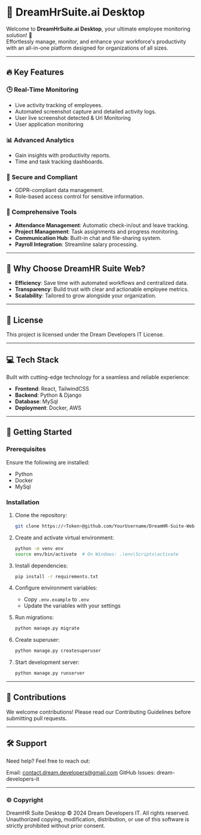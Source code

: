 # 🌟 DreamHrSuite.ai Desktop

Welcome to **DreamHrSuite.ai Desktop**, your ultimate employee monitoring solution! 🚀  
Effortlessly manage, monitor, and enhance your workforce's productivity with an all-in-one platform designed for organizations of all sizes.

---

## 🔥 Key Features

### 🕒 Real-Time Monitoring
- Live activity tracking of employees.
- Automated screenshot capture and detailed activity logs.
- User live screenshot detected & Url Monitoring 
- User application monitoring

### 📊 Advanced Analytics
- Gain insights with productivity reports.
- Time and task tracking dashboards.

### 🔐 Secure and Compliant
- GDPR-compliant data management.
- Role-based access control for sensitive information.

### 📂 Comprehensive Tools
- **Attendance Management**: Automatic check-in/out and leave tracking.
- **Project Management**: Task assignments and progress monitoring.
- **Communication Hub**: Built-in chat and file-sharing system.
- **Payroll Integration**: Streamline salary processing.

---

## 🌈 Why Choose DreamHR Suite Web?
- **Efficiency**: Save time with automated workflows and centralized data.
- **Transparency**: Build trust with clear and actionable employee metrics.
- **Scalability**: Tailored to grow alongside your organization.

---

## 📜 License
This project is licensed under the Dream Developers IT License.

---

## 💻 Tech Stack
Built with cutting-edge technology for a seamless and reliable experience:
- **Frontend**: React, TailwindCSS
- **Backend**: Python & Django
- **Database**: MySql
- **Deployment**: Docker, AWS

---

## 🚀 Getting Started

### Prerequisites
Ensure the following are installed:
- Python
- Docker
- MySql

### Installation
1. Clone the repository:
   ```bash
   git clone https://<Token>@github.com/YourUsername/DreamHR-Suite-Web.git
   ```

2. Create and activate virtual environment:
   ```bash
   python -m venv env
   source env/bin/activate  # On Windows: .\env\Scripts\activate
   ```

3. Install dependencies:
   ```bash
   pip install -r requirements.txt
   ```

4. Configure environment variables:
   - Copy `.env.example` to `.env`
   - Update the variables with your settings

5. Run migrations:
   ```bash
   python manage.py migrate
   ```

6. Create superuser:
   ```bash
   python manage.py createsuperuser
   ```

7. Start development server:
   ```bash
   python manage.py runserver
   ```

---

## 🤝 Contributions
We welcome contributions! Please read our Contributing Guidelines before submitting pull requests.

---

## 🛠️ Support
Need help? Feel free to reach out:

Email: contact.dream.developers@gmail.com
GitHub Issues: dream-developers-it

---

### ©️ Copyright
DreamHR Suite Desktop © 2024 Dream Developers IT.
All rights reserved. Unauthorized copying, modification, distribution, or use of this software is strictly prohibited without prior consent.
